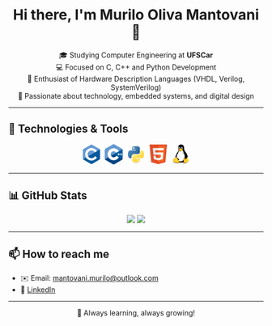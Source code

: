 <h1 align="center">Hi there, I'm Murilo Oliva Mantovani 👋</h1>

<p align="center">
  🎓 Studying Computer Engineering at <strong>UFSCar</strong><br>
  💻 Focused on C, C++ and Python Development<br>
  🔧 Enthusiast of Hardware Description Languages (VHDL, Verilog, SystemVerilog)<br>
  🚀 Passionate about technology, embedded systems, and digital design
</p>

---

## 🔧 Technologies & Tools

<div align="center">
  <img src="https://raw.githubusercontent.com/devicons/devicon/master/icons/c/c-original.svg" alt="C" width="40" height="40"/>
  <img src="https://raw.githubusercontent.com/devicons/devicon/master/icons/cplusplus/cplusplus-original.svg" alt="C++" width="40" height="40"/>
  <img src="https://raw.githubusercontent.com/devicons/devicon/master/icons/python/python-original.svg" alt="Python" width="40" height="40"/>
  <img src="https://raw.githubusercontent.com/devicons/devicon/master/icons/html5/html5-original.svg" alt="HTML5" width="40" height="40"/>
  <img src="https://raw.githubusercontent.com/devicons/devicon/master/icons/linux/linux-original.svg" alt="Linux" width="40" height="40"/>
</div>

---

## 📊 GitHub Stats

<p align="center">
  <img src="https://github-readme-stats.vercel.app/api?username=Mantovaniii&show_icons=true&theme=github_dark" height="180em"/>
  <img src="https://github-readme-stats.vercel.app/api/top-langs/?username=Mantovaniii&layout=compact&theme=github_dark" height="180em"/>
</p>

---

## 📫 How to reach me

- ✉️ Email: mantovani.murilo@outlook.com
- 💼 [LinkedIn](https://www.linkedin.com/in/seulinkedin/)

---

<p align="center">
  🚀 Always learning, always growing!
</p>

